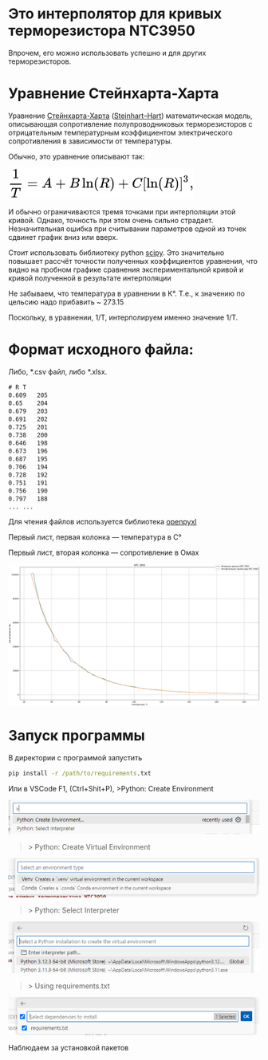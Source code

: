 # Это интерполятор для кривых терморезистора NTC3950

Впрочем, его можно использовать успешно и для других терморезисторов.

# Уравнение Стейнхарта-Харта

Уравнение [Стейнхарта-Харта](https://ru.wikipedia.org/wiki/Уравнение_Стейнхарта_—_Харта) ([Steinhart–Hart](https://en.wikipedia.org/wiki/Steinhart%E2%80%93Hart_equation))  математическая модель, описывающая сопротивление полупроводниковых терморезисторов с отрицательным температурным коэффициентом электрического сопротивления в зависимости от температуры.

Обычно, это уравнение описывают так:

![Уравнение Стейнахарта-Харта](./figures/st-hart.svg)

И обычно ограничиваются тремя точками при интерполяции этой кривой. Однако, точность при этом очень сильно страдает. Незначительная ошибка при считывании параметров одной из точек сдвинет график вниз или вверх.

Стоит использовать библиотеку python [scipy](https://scipy.org/). Это значительно повышает рассчёт точности полученных коэффициентов уравнения, что видно на пробном графике сравнения экспериментальной кривой и кривой полученной в результате интерполяции

Не забываем, что температура в уравнении в K&deg;. Т.е., к значению по цельсию надо прибавить ~ 273.15

Поскольку, в уравнении, 1/T, интерполируем именно значение 1/T.

# Формат исходного файла:

Либо, *.csv файл, либо *.xlsx. 

```csv
# R	T
0.609	205
0.65	204
0.679	203
0.691	202
0.725	201
0.738	200
0.646	198
0.673	196
0.687	195
0.706	194
0.728	192
0.751	191
0.756	190
0.797	188
... ...
```

Для чтения файлов используется библиотека [openpyxl](https://openpyxl.readthedocs.io/en/stable/)

Первый лист, первая колонка &mdash; температура в С°

Первый лист, вторая колонка &mdash; сопротивление в Омах

![Графики апроксимированной функции и исходных данных термистора NTC3950](./figures/ntc3950_plot.png)

# Запуск программы

В директории с программой запустить
```cmd
pip install -r /path/to/requirements.txt
```

Или в VSCode F1, (Ctrl+Shit+P), >Python: Create Environment

![Шаг 1](./figures/instvenv01.png)

> &gt; Python: Create Virtual Environment

![Шаг 2](./figures/instvenv02.png)

> &gt; Python: Select Interpreter

![Шаг 3](./figures/instvenv03.png)

> &gt; Using requirements.txt

![Шаг 4](./figures/instvenv04.png)

Наблюдаем за установкой пакетов

